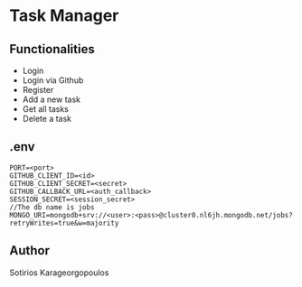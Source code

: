 # Task Manager

## Functionalities
* Login 
* Login via Github
* Register
* Add a new task
* Get all tasks
* Delete a task

## .env
```
PORT=<port>
GITHUB_CLIENT_ID=<id>
GITHUB_CLIENT_SECRET=<secret>
GITHUB_CALLBACK_URL=<auth_callback>
SESSION_SECRET=<session_secret>
//The db name is jobs
MONGO_URI=mongodb+srv://<user>:<pass>@cluster0.nl6jh.mongodb.net/jobs?retryWrites=true&w=majority
```

## Author
Sotirios Karageorgopoulos